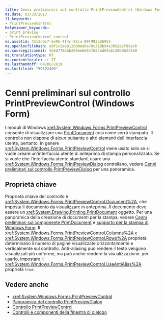 ```yaml
---
title: Cenni preliminari sul controllo PrintPreviewControl (Windows Form)
ms.date: 03/30/2017
f1_keywords:
- PrintPreviewControl
helpviewer_keywords:
- print preview
- PrintPreviewControl control
ms.assetid: 4513c6c7-5e9b-4f4c-82ca-00f993a26955
ms.openlocfilehash: e9f1c2ae912b6beeba70c318b94a3052e2f99acb
ms.sourcegitcommit: 5b6d778ebb269ee6684fb57ad69a8c28b06235b9
ms.translationtype: MT
ms.contentlocale: it-IT
ms.lasthandoff: 04/08/2019
ms.locfileid: "59122499"
---
```

# <a name="printpreviewcontrol-control-overview-windows-forms"></a>Cenni preliminari sul controllo PrintPreviewControl (Windows Form)
I moduli di Windows <xref:System.Windows.Forms.PrintPreviewControl> consente di visualizzare una [PrintDocument](printdocument-component-windows-forms.md) così come verrà stampato. Il controllo non dispone di alcun pulsante o altri elementi dell'interfaccia utente, pertanto, in genere <xref:System.Windows.Forms.PrintPreviewControl> viene usato solo se si vuole creare un'interfaccia utente di anteprima di stampa personalizzata. Se si vuole che l'interfaccia utente standard, usare una <xref:System.Windows.Forms.PrintPreviewDialog> controllano, vedere [Cenni preliminari sul controllo PrintPreviewDialog](printpreviewdialog-control-overview-windows-forms.md) per una panoramica.  
  
## <a name="key-properties"></a>Proprietà chiave  
 Proprietà chiave del controllo è <xref:System.Windows.Forms.PrintPreviewControl.Document%2A>, che imposta il documento da visualizzare in anteprima. Il documento deve essere un <xref:System.Drawing.Printing.PrintDocument> oggetto. Per una panoramica della creazione di documenti per la stampa, vedere [Cenni preliminari sul componente PrintDocument](printdocument-component-overview-windows-forms.md) e [supporto per la stampa di Windows Form](../advanced/windows-forms-print-support.md). Il <xref:System.Windows.Forms.PrintPreviewControl.Columns%2A> e <xref:System.Windows.Forms.PrintPreviewControl.Rows%2A> proprietà determinano il numero di pagine visualizzate orizzontalmente e verticalmente sul controllo. Anti-aliasing può rendere il testo vengono visualizzati più uniforme, ma può anche rendere la visualizzazione. per usarlo, impostare il <xref:System.Windows.Forms.PrintPreviewControl.UseAntiAlias%2A> proprietà `true`.  
  
## <a name="see-also"></a>Vedere anche

- <xref:System.Windows.Forms.PrintPreviewControl>
- [Panoramica del controllo PrintPreviewDialog](printpreviewdialog-control-overview-windows-forms.md)
- [Controllo PrintPreviewControl](printpreviewcontrol-control-windows-forms.md)
- [Controlli e componenti della finestra di dialogo](dialog-box-controls-and-components-windows-forms.md)
